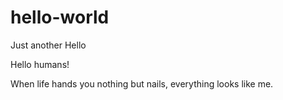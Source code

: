 # hello-world

Just another Hello

Hello humans!

When life hands you nothing but nails, everything looks like me.
